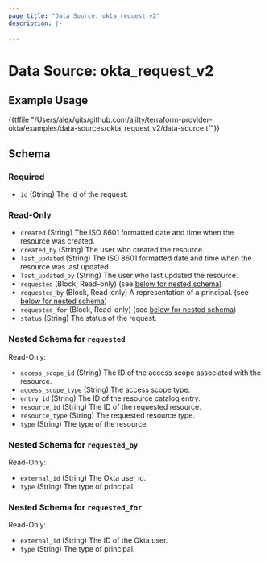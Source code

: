 ```yaml
---
page_title: "Data Source: okta_request_v2"
description: |-
  
---
```


# Data Source: okta_request_v2



## Example Usage

{{tffile "/Users/alex/gits/github.com/ajilty/terraform-provider-okta/examples/data-sources/okta_request_v2/data-source.tf"}}

<!-- schema generated by tfplugindocs -->
## Schema

### Required

- `id` (String) The id of the request.

### Read-Only

- `created` (String) The ISO 8601 formatted date and time when the resource was created.
- `created_by` (String) The user who created the resource.
- `last_updated` (String) The ISO 8601 formatted date and time when the resource was last updated.
- `last_updated_by` (String) The user who last updated the resource.
- `requested` (Block, Read-only) (see [below for nested schema](#nestedblock--requested))
- `requested_by` (Block, Read-only) A representation of a principal. (see [below for nested schema](#nestedblock--requested_by))
- `requested_for` (Block, Read-only) (see [below for nested schema](#nestedblock--requested_for))
- `status` (String) The status of the request.

<a id="nestedblock--requested"></a>
### Nested Schema for `requested`

Read-Only:

- `access_scope_id` (String) The ID of the access scope associated with the resource.
- `access_scope_type` (String) The access scope type.
- `entry_id` (String) The ID of the resource catalog entry.
- `resource_id` (String) The ID of the requested resource.
- `resource_type` (String) The requested resource type.
- `type` (String) The type of the resource.


<a id="nestedblock--requested_by"></a>
### Nested Schema for `requested_by`

Read-Only:

- `external_id` (String) The Okta user id.
- `type` (String) The type of principal.


<a id="nestedblock--requested_for"></a>
### Nested Schema for `requested_for`

Read-Only:

- `external_id` (String) The ID of the Okta user.
- `type` (String) The type of principal.


